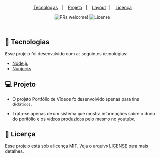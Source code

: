 <p align="center">
  <a href="#-tecnologias">Tecnologias</a>&nbsp;&nbsp;&nbsp;|&nbsp;&nbsp;&nbsp;
  <a href="#-projeto">Projeto</a>&nbsp;&nbsp;&nbsp;|&nbsp;&nbsp;&nbsp;
  <a href="#-layout">Layout</a>&nbsp;&nbsp;&nbsp;|&nbsp;&nbsp;&nbsp;
  <a href="#memo-licença">Licença</a>
</p>

<p align="center">
 <img src="https://img.shields.io/static/v1?label=PRs&message=welcome&color=15C3D6&labelColor=000000" alt="PRs welcome!" />

  <img alt="License" src="https://img.shields.io/static/v1?label=license&message=MIT&color=15C3D6&labelColor=000000">
</p>

<br>

## 🚀 Tecnologias

Esse projeto foi desenvolvido com as seguintes tecnologias:

- [Node.js](https://nodejs.org/en/)
- [Nunjucks](https://mozilla.github.io/nunjucks/)

## 💻 Projeto

- O projeto Portfólio de Vídeos fo desenvolvido apenas para fins didáticos.

- Trata-se apenas de um sistema que mostra informações sobre o dono do portfólio
e os vídeos produzidos pelo mesmo no youtube.

## :memo: Licença

Esse projeto está sob a licença MIT. Veja o arquivo [LICENSE](LICENSE.md) para mais detalhes.